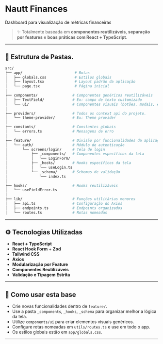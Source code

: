 # Nautt Finances

Dashboard para visualização de métricas financeiras

> ✨ Totalmente baseada em **componentes reutilizáveis**, **separação por features** e
> **boas práticas com React + TypeScript**.

---

## 📁 Estrutura de Pastas.

```bash
src/
├── app/                        # Rotas
│   ├── globals.css             # Estilos globais
│   ├── layout.tsx              # Layout padrão da aplicação
│   └── page.tsx                # Página inicial
│
├── components/                # Componentes genéricos reutilizáveis
│   ├── TextField/             # Ex: campo de texto customizado
│   └── ui/                    # Componentes visuais (botões, modais, etc)
│
├── providers/                 # Todos os context api do projeto.
│   └── theme-provider/        # Ex: Theme provider
│
├── constants/                 # Constantes globais
│   └── errors.ts              # Mensagens de erro
│
├── feature/                   # Divisão por funcionalidades da aplicação
│   └── auth/                  # Módulo de autenticação
│       └── screens/login/     # Tela de login
│           ├── _components/   # Componentes específicos da tela
│           │   └── LoginForm/
│           ├── _hooks/        # Hooks específicos da tela
│           │   └── useLogin.ts
│           └── _schema/       # Schemas de validação
│               └── index.ts
│
├── hooks/                     # Hooks reutilizáveis
│   └── useFieldError.ts
│
├── lib/                       # Funções utilitárias menores
│   ├── api.ts                 # Configuração do Axios
│   ├── endpoints.ts           # Endpoints organizados
│   └── routes.ts              # Rotas nomeadas
```

---

## ⚙️ Tecnologias Utilizadas

- **React + TypeScript**
- **React Hook Form** + **Zod**
- **Tailwind CSS**
- **Axios**
- **Modularização por Feature**
- **Componentes Reutilizáveis**
- **Validação e Tipagem Estrita**

---

## 🔧 Como usar esta base

- Crie novas funcionalidades dentro de `feature/`.
- Use a pasta `_components`, `_hooks`, `_schema` para organizar melhor a lógica da tela.
- Utilize `components/ui` para criar elementos visuais genéricos.
- Configure rotas nomeadas em `utils/routes.ts` e use em todo o app.
- Os estilos globais estão em `app/globals.css`.

---
